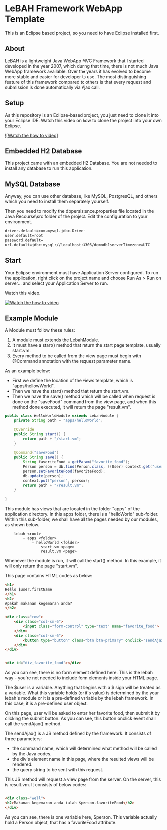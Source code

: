 # LeBAH Framework WebApp Template

This is an Eclipse based project, so you need to have Eclipse installed first.

## About

LeBAH is a lightweight Java WebApp MVC Framework that I started developed in the year 2007,  which during that time, there is not much Java WebApp framework available.  Over the years it has evolved to become more stable and easier for developer to use.  The most distinguishing feature of this framework compared to others is that every request and submission is done automatically via Ajax call.  

## Setup

As this repository is an Eclipse-based project, you just need to clone it into your Eclipse IDE.  Watch this video on how to clone the project into your own Eclipse.


[![Watch the how to video]](https://www.youtube.com/embed/KX52hVjiUbg)


## Embedded H2 Database

This project came with an embedded H2 Database.  You are not needed to install any database to run this application.  

## MySQL Database

Anyway, you can use other database, like MySQL, PostgresQL, and others which you need to install them separately yourself.  

Then you need to modify the dbpersistence.properties file located in the Java Recourse\src folder of the project. Edit the configuration to your environment.

```sh
driver.default=com.mysql.jdbc.Driver
user.default=root
password.default=
url.default=jdbc:mysql://localhost:3306/demodb?serverTimezone=UTC
```

## Start

Your Eclipse environment must have Application Server configured.  To run the application, right click on the project name and choose Run As > Run on server... and select your Application Server to run.

Watch this video.

[![Watch the how to video](https://i9.ytimg.com/vi/2rHspns7HWY/mq3.jpg?sqp=CLeW-fUF&rs=AOn4CLDFNGaSAsW93HQATcw175OKfC8Ngw)](https://youtu.be/2rHspns7HWY)


## Example Module

A Module must follow these rules:

1. A module must extends the LebahModule.
2. It must have a start() method that return the start page template, usually start.vm.
3. Every method to be called from the view page must begin with @Command annotation with the request parameter name.

As an example below:

- First we define the location of the views template, which is "apps/hellowWorld".
- Then we have the start() method that return the start.vm.
- Then we have the save() method which will be called when request is done on the "saveFood" command from the view page, and when this method done executed, it will return the page "result.vm".


```java
public class HelloWorldModule extends LebahModule {
	private String path = "apps/helloWorld";

	@Override
	public String start() {
		return path + "/start.vm";
	}
	
	@Command("saveFood")
	public String save() {
		String favoriteFood = getParam("favorite_food");
		Person person = db.find(Person.class, ((User) context.get("user")).getId());
		person.setFavoriteFood(favoriteFood);
		db.update(person);
		context.put("person", person);
		return path + "/result.vm";
	}
	 
}
```

This module has views that are located in the folder "apps" of the application directory.  In this apps folder, there is a "helloWorld" sub-folder.  Within this sub-folder, we shall have all the pages needed by our modules, as shown below.

```
	lebah <root>
		- apps <folder>
			- helloWorld <folder>
				start.vm <page>
				result.vm <page>
```

Whenever the module is run, it will call the start() method.  In this example, it will only return the page "start.vm".

This page contains HTML codes as below:

```html
<h1>
Hello $user.firstName
</h1>
<h2>
Apakah makanan kegemaran anda?
</h2>

<div class="row">
	<div class="col-sm-6">
		<input class="form-control" type="text" name="favorite_food">
	</div>
	<div class="col-sm-6">
		<button type="button" class="btn btn-primary" onclick="sendAjax('saveFood','div_favorite_food','')">Hantar</button>
	</div>
</div>


<div id="div_favorite_food"></div>
```

As you can see, there is no form element defined here.  This is the lebah way - you're not needed to include form elements inside your HTML page.

The $user is a variable.  Anything that begins with a $ sign will be treated as a variable.  What this variable holds (or it's value) is determined by the your lebah's module or it is a pre-defined variable by the lebah framework.  In this case, it is a pre-defined user object.

On this page, user will be asked to enter her favorite food, then submit it by clicking the submit button.  As you can see, this button onclick event shall call the sendAjax() method.

The sendAjax() is a JS method defined by the framework.  It consists of three parameters:

- the command name, which will determined what method will be called by the Java codes.
- the div's element name in this page, where the resulted views will be rendered.
- the query string to be sent with this request.

This JS method will request a view page from the server.  On the server, this is result.vm.  It consists of below codes:

```html

<div class="well">
<h2>Makanan kegemaran anda ialah $person.favoriteFood</h2>
</div>

```

As you can see, there is one variable here, $person.  This variable actually hold a Person object, that has a favoriteFood attribute.


